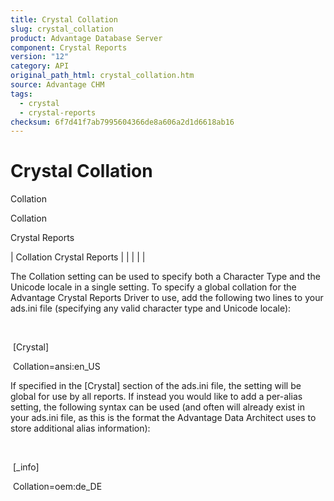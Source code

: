 ```yaml
---
title: Crystal Collation
slug: crystal_collation
product: Advantage Database Server
component: Crystal Reports
version: "12"
category: API
original_path_html: crystal_collation.htm
source: Advantage CHM
tags:
  - crystal
  - crystal-reports
checksum: 6f7d41f7ab7995604366de8a606a2d1d6618ab16
---
```


# Crystal Collation

Collation

Collation

Crystal Reports

| Collation  Crystal Reports |  |  |  |  |

The Collation setting can be used to specify both a Character Type and the Unicode locale in a single setting. To specify a global collation for the Advantage Crystal Reports Driver to use, add the following two lines to your ads.ini file (specifying any valid character type and Unicode locale):

 

 [Crystal]

 Collation=ansi:en\_US

If specified in the [Crystal] section of the ads.ini file, the setting will be global for use by all reports. If instead you would like to add a per-alias setting, the following syntax can be used (and often will already exist in your ads.ini file, as this is the format the Advantage Data Architect uses to store additional alias information):

 

 [<YourAliasName>\_info]

 Collation=oem:de\_DE
